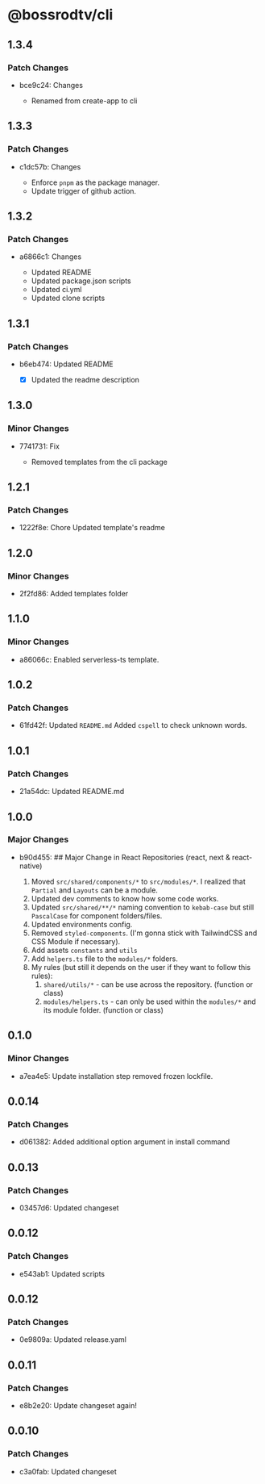 # @bossrodtv/cli

## 1.3.4

### Patch Changes

- bce9c24: Changes

  - Renamed from create-app to cli

## 1.3.3

### Patch Changes

- c1dc57b: Changes

  - Enforce `pnpm` as the package manager.
  - Update trigger of github action.

## 1.3.2

### Patch Changes

- a6866c1: Changes

  - Updated README
  - Updated package.json scripts
  - Updated ci.yml
  - Updated clone scripts

## 1.3.1

### Patch Changes

- b6eb474: Updated README

  - [x] Updated the readme description

## 1.3.0

### Minor Changes

- 7741731: Fix

  - Removed templates from the cli package

## 1.2.1

### Patch Changes

- 1222f8e: Chore
  Updated template's readme

## 1.2.0

### Minor Changes

- 2f2fd86: Added templates folder

## 1.1.0

### Minor Changes

- a86066c: Enabled serverless-ts template.

## 1.0.2

### Patch Changes

- 61fd42f: Updated `README.md`
  Added `cspell` to check unknown words.

## 1.0.1

### Patch Changes

- 21a54dc: Updated README.md

## 1.0.0

### Major Changes

- b90d455: ## Major Change in React Repositories (react, next & react-native)

  1. Moved `src/shared/components/*` to `src/modules/*`. I realized that `Partial` and `Layouts` can be a module.
  2. Updated dev comments to know how some code works.
  3. Updated `src/shared/**/*` naming convention to `kebab-case` but still `PascalCase` for component folders/files.
  4. Updated environments config.
  5. Removed `styled-components`. (I'm gonna stick with TailwindCSS and CSS Module if necessary).
  6. Add assets `constants` and `utils`
  7. Add `helpers.ts` file to the `modules/*` folders.
  8. My rules (but still it depends on the user if they want to follow this rules):
     1. `shared/utils/*` - can be use across the repository. (function or class)
     2. `modules/helpers.ts` - can only be used within the `modules/*` and its module folder. (function or class)

## 0.1.0

### Minor Changes

- a7ea4e5: Update installation step removed frozen lockfile.

## 0.0.14

### Patch Changes

- d061382: Added additional option argument in install command

## 0.0.13

### Patch Changes

- 03457d6: Updated changeset

## 0.0.12

### Patch Changes

- e543ab1: Updated scripts

## 0.0.12

### Patch Changes

- 0e9809a: Updated release.yaml

## 0.0.11

### Patch Changes

- e8b2e20: Update changeset again!

## 0.0.10

### Patch Changes

- c3a0fab: Updated changeset
